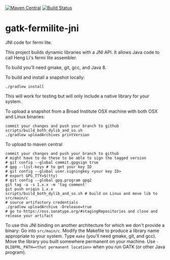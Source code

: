 [![Maven Central](https://maven-badges.herokuapp.com/maven-central/org.broadinstitute/gatk-fermilite-jni/badge.svg)](https://maven-badges.herokuapp.com/maven-central/org.broadinstitute/gatk-fermilite-jni)
[![Build Status](https://travis-ci.org/broadinstitute/gatk-fermilite-jni.svg?branch=master)](https://travis-ci.org/broadinstitute/gatk-fermilite-jni)

# gatk-fermilite-jni
JNI code for fermi lite.

This project builds dynamic libraries with a JNI API.
It allows Java code to call Heng Li's fermi lite assembler.

To build you'll need gmake, git, gcc, and Java 8.

To build and install a snapshot locally:

```
./gradlew install
```

This will work for testing but will only include a native library for your system.

To upload a snapshot from a Broad Institute OSX machine with both OSX and Linux binaries:
```
commit your changes and push your branch to github
scripts/build_both_dylib_and_so.sh
./gradlew uploadArchives printVersion
```

To upload to maven central
```
commit your changes and push your branch to github
# might have to do these to be able to sign the tagged version
# git config --global commit.gpgsign true
# gpg --list-keys # to get your key ID
# git config --global user.signingkey <your key ID>
# export GPG_TTY=$(tty)
# git config --global gpg.program gpg2
git tag -a -s 1.x.x -m 'tag comment'
git push origin 1.x.x
scripts/build_both_dylib_and_so.sh # build on Linux and move lib to src/main/c
# source artifactory credentials
./gradlew uploadArchive -Drelease=true
# go to https://oss.sonatype.org/#stagingRepositories and close and release your artifact
```

To use this JNI binding on another architecture for which we don't provide a binary:
  Go into ```src/main/c```.
  Modify the Makefile to produce a library name appropriate to your system.
  Type ```make``` (you'll need gmake, git, and gcc).
  Move the library you built somewhere permanent on your machine.
  Use ```-DLIBFML_PATH=<that permanent location>``` when you run GATK (or other Java program).
